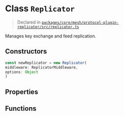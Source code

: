 # Class `Replicator`
> Declared in [`packages/core/mesh/protocol-plugin-replicator/src/replicator.ts`](https://github.com/dxos/protocols/blob/main/packages/core/mesh/protocol-plugin-replicator/src/replicator.ts#L59)

Manages key exchange and feed replication.

## Constructors
```ts
const newReplicator = new Replicator(
middleware: ReplicatorMiddleware,
options: Object
)
```

## Properties

## Functions
